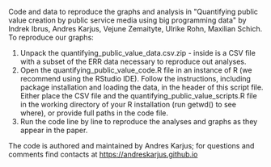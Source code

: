Code and data to reproduce the graphs and analysis in "Quantifying public value creation by public service media using big programming data" by Indrek Ibrus, Andres Karjus, Vejune Zemaityte, Ulrike Rohn, Maxilian Schich. To reproduce our graphs:

1. Unpack the quantifying_public_value_data.csv.zip - inside is a CSV file with a subset of the ERR data necessary to reproduce out analyses.
2. Open the quantifying_public_value_code.R file in an instance of R (we recommend using the RStudio IDE). Follow the instructions, including package installation and loading the data, in the header of this script file. Either place the CSV file and the quantifying_public_value_scripts.R file in the working directory of your R installation (run getwd() to see where), or provide full paths in the code file.
3. Run the code line by line to reproduce the analyses and graphs as they appear in the paper.

The code is authored and maintained by Andres Karjus; for questions and comments find contacts at https://andreskarjus.github.io